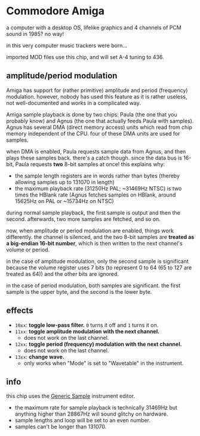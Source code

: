 # Commodore Amiga

a computer with a desktop OS, lifelike graphics and 4 channels of PCM sound in 1985? no way!

in this very computer music trackers were born...

imported MOD files use this chip, and will set A-4 tuning to 436.

## amplitude/period modulation

Amiga has support for (rather primitive) amplitude and period (frequency) modulation.
however, nobody has used this feature as it is rather useless, not well-documented and works in a complicated way.

Amiga sample playback is done by two chips: Paula (the one that you probably know) and Agnus (the one that actually feeds Paula with samples).
Agnus has several DMA (direct memory access) units which read from chip memory independent of the CPU. four of these DMA units are used for samples.

when DMA is enabled, Paula requests sample data from Agnus, and then plays these samples back.
there's a catch though. since the data bus is 16-bit, Paula requests **two** 8-bit samples at once! this explains why:
- the sample length registers are in words rather than bytes (thereby allowing samples up to 131070 in length)
- the maximum playback rate (31250Hz PAL; ~31469Hz NTSC) is two times the HBlank rate (Agnus fetches samples on HBlank, around 15625Hz on PAL or ~15734Hz on NTSC)

during normal sample playback, the first sample is output and then the second. afterwards, two more samples are fetched, and so on.

now, when amplitude or period modulation are enabled, things work differently.
the channel is silenced, and the two 8-bit samples are **treated as a big-endian 16-bit number**, which is then written to the next channel's volume or period.

in the case of amplitude modulation, only the second sample is significant because the volume register uses 7 bits (to represent 0 to 64 (65 to 127 are treated as 64)) and the other bits are ignored.

in the case of period modulation, both samples are significant. the first sample is the upper byte, and the second is the lower byte.

## effects

- `10xx`: **toggle low-pass filter.** `0` turns it off and `1` turns it on.
- `11xx`: **toggle amplitude modulation with the next channel.**
  - does not work on the last channel.
- `12xx`: **toggle period (frequency) modulation with the next channel.**
  - does not work on the last channel.
- `13xx`: **change wave.**
  - only works when "Mode" is set to "Wavetable" in the instrument.

## info

this chip uses the [Generic Sample](../4-instrument/sample.md) instrument editor.

- the maximum rate for sample playback is technically 31469Hz but anything higher than 28867Hz will sound glitchy on hardware.
- sample lengths and loop will be set to an even number.
- samples can't be longer than 131070.
